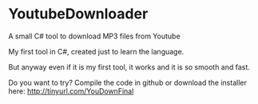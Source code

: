 # YoutubeDownloader
A small C# tool to download MP3 files from Youtube

My first tool in C#, created just to learn the language.

But anyway even if it is my first tool, it works and it is so smooth and fast.

Do you want to try? Compile the code in github or download the installer here: http://tinyurl.com/YouDownFinal
